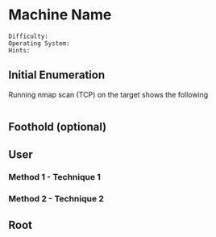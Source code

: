 # Machine Name
```
Difficulty:
Operating System:
Hints:
```
## Initial Enumeration
Running nmap scan (TCP) on the target shows the following
```
```
## Foothold (optional)

## User
### Method 1 - Technique 1
### Method 2 - Technique 2

## Root
